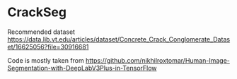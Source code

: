 # CrackSeg
Recommended dataset https://data.lib.vt.edu/articles/dataset/Concrete_Crack_Conglomerate_Dataset/16625056?file=30916681

Code is mostly taken from https://github.com/nikhilroxtomar/Human-Image-Segmentation-with-DeepLabV3Plus-in-TensorFlow
